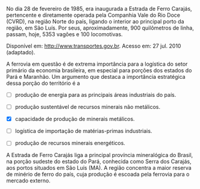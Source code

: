

No dia 28 de fevereiro de 1985, era inaugurada a Estrada de Ferro Carajás, pertencente e diretamente operada pela Companhia Vale do Rio Doce (CVRD), na região Norte do país, ligando o interior ao principal porto da região, em São Luís. Por seus, aproximadamente, 900 quilômetros de linha, passam, hoje, 5353 vagões e 100 locomotivas.

Disponível em: http://www.transportes.gov.br. Acesso em: 27 jul. 2010 (adaptado).

A ferrovia em questão é de extrema importância para a logística do setor primário da economia brasileira, em especial para porções dos estados do Pará e Maranhão. Um argumento que destaca a importância estratégica dessa porção do território é a



- [ ] produção de energia para as principais áreas industriais do país.
- [ ] produção sustentável de recursos minerais não metálicos.
- [x] capacidade de produção de minerais metálicos.
- [ ] logística de importação de matérias-primas industriais.
- [ ] produção de recursos minerais energéticos.


A Estrada de Ferro Carajás liga a principal província mineralógica do Brasil, na porção sudeste do estado do Pará, conhecida como Serra dos Carajás, aos portos situados em São Luís (MA). A região concentra a maior reserva de minério de ferro do país, cuja produção é escoada pela ferrovia para o mercado externo.
